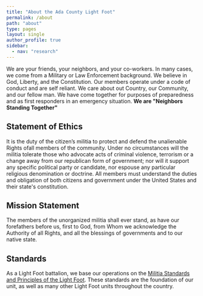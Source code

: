 ```yaml
---
title: "About the Ada County Light Foot"
permalink: /about
path: "about"
type: pages
layout: single
author_profile: true
sidebar:
  - nav: "research"
---
```


We are your friends, your neighbors, and your co-workers. In many cases, we come from a Military or Law Enforcement background. We believe in God, Liberty, and the Constitution. Our members operate under a code of conduct and are self reliant. We care about out Country, our Community, and our fellow man. We have come together for purposes of preparedness and as first responders in an emergency situation. **We are "Neighbors Standing Together"**

## Statement of Ethics

It is the duty of the citizen’s militia to protect and defend the unalienable Rights ofall members of the community. Under no circumstances will the militia tolerate those who advocate acts of criminal violence, terrorism or a change away from our republican form of government; nor will it support any specific political party or candidate, nor espouse any particular religious denomination or doctrine. All members must understand the duties and obligation of both citizens and government under the United States and their state's constitution.

## Mission Statement

The members of the unorganized militia shall ever stand, as have our forefathers before us, first to God, from Whom we acknowledge the Authority of all Rights, and all the blessings of governments and to our native state.

## Standards

As a Light Foot battalion, we base our operations on the [Militia Standards and Principles of the Light Foot][standards]. These standards are the foundation of our unit, as well as many other Light Foot units throughout the country.

[standards]: /assets/pdf/Light_Foot_Militia_Standards_2014.pdf
